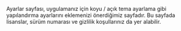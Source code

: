 ﻿Ayarlar sayfası, uygulamanız için koyu / açık tema ayarlama gibi yapılandırma ayarlarını eklemenizi önerdiğimiz sayfadır.  Bu sayfada lisanslar, sürüm numarası ve gizlilik koşullarınız da yer alabilir.
